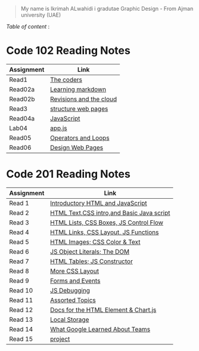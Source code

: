 
 
 >My name is Ikrimah ALwahidi 
 >i gradutae Graphic Design - From Ajman university (UAE)

  *Table of content* :

 # Code 102 Reading Notes

   |   Assignment  |         Link                          |
   |---------------|---------------------------------------|
   |  Read1        | [The coders](code102/read1.md)                |
   |  Read02a      | [Learning markdown](code102/read021.md)       |
   |  Read02b      | [Revisions and the cloud](code102/read02b.md) |         
   |  Read3        | [structure web pages ](code102/read3.md)      |     
   |  Read04a      | [JavaScript](code102/read04a.md)              |
   |  Lab04        | [app.js](code102/Lab04.md)                    |
   |  Read05       | [Operators and Loops](code102/read05)         |
   |  Read06       | [Design Web Pages](code102/read06)            |
   
   
   
   # Code 201 Reading Notes

    
   |   Assignment  |         Link                                            |
   |---------------|---------------------------------------                  |
   |  Read 1       | [Introductory HTML and JavaScript](code201/class-01.md) |
   |  Read 2       | [HTML Text,CSS intro,and Basic Java script](code201/class-02.md)|       
   |  Read 3       | [HTML Lists, CSS Boxes, JS Control Flow](code201/read03.md)             |    
   |  Read 4       | [HTML Links, CSS Layout, JS Functions](code201/read04.md)                |     
   |  Read 5       | [HTML Images; CSS Color & Text](code201/read05.md)                       |
   |  Read 6       | [ JS Object Literals; The DOM](code201/read06.md)                        |
   |  Read 7       | [HTML Tables; JS Constructor](code201/read07.md)                         |
   |  Read 8       | [More CSS Layout](code201/read08.md)                                     |
   |  Read 9       | [Forms and Events](code201/read09.md)                                    |
   |  Read 10      | [JS Debugging]()                                        |
   |  Read 11      | [Assorted Topics]()                                     |
   |  Read 12      | [Docs for the HTML <canvas> Element & Chart.js]()       |    
   |  Read 13      | [Local Storage]()                                       |
   |  Read 14      | [What Google Learned About Teams]()                     |  
   |  Read 15      | [project]()                                             |
